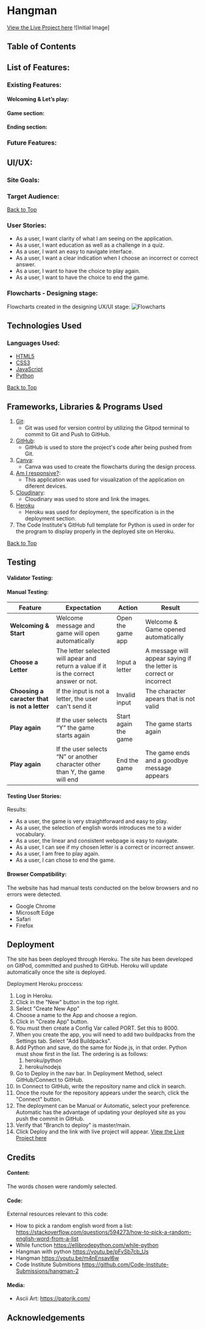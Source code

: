 # Hangman
[View the Live Project here](https://project3-ahorcado.herokuapp.com/)
![Initial Image]
## Table of Contents



## List of Features:

### Existing Features:

#### **Welcoming & Let’s play:**

#### **Game section:**

#### **Ending section:**

### Future Features:


## UI/UX:
### Site Goals:

### Target Audience:


[Back to Top](#hangman)

### User Stories:

- As a user, I want clarity of what I am seeing on the application.
- As a user, I want education as well as a challenge in a quiz.
- As a user, I want an easy to navigate interface.
- As a user, I want a clear indication when I choose an incorrect or correct answer.
- As a user, I want to have the choice to play again.
- As a user, I want to have the choice to end the game.

### Flowcharts - Designing stage:

Flowcharts created in the designing UX/UI stage:
![Flowcharts]()


## Technologies Used

### **Languages Used:**
- [HTML5](https://en.wikipedia.org/wiki/HTML5)
- [CSS3](https://en.wikipedia.org/wiki/CSS)
- [JavaScript](https://en.wikipedia.org/wiki/JavaScript)
- [Python](https://en.wikipedia.org/wiki/Python_(programming_language))

[Back to Top](#)


## Frameworks, Libraries & Programs Used

1. [Git](https://git-scm.com/):
    - Git was used for version control by utilizing the Gitpod terminal to commit to Git and Push to GitHub.
2. [GitHub](https://github.com/):
    - GitHub is used to store the project's code after being pushed from Git.
3. [Canva](https://canva.com/):
    - Canva was used to create the flowcharts during the design process.
4. [Am I responsive?](https://ui.dev/amiresponsive?url=https%3A%2F%2Fbytes.dev):
    - This application was used for visualization of the application on diferent devices.
5. [Cloudinary](https://cloudinary.com/):
    - Cloudinary was used to store and link the images.
6. [Heroku](https://dashboard.heroku.com/) 
    - Heroku was used for deployment, the specification is in the deployment section.
7. The Code Institute's GitHub full template for Python is used in order for the program to display properly in the deployed site on Heroku.

[Back to Top](#)

## Testing

#### **Validator Testing:**

#### **Manual Testing:**
|  Feature | Expectation | Action | Result|
|-------------------------------|------------------------------------------------------------------------------------------------------------|---------------------------------------|------------------------------------------------------------------|
| **Welcoming & Start** | Welcome message and game will open automatically | Open the game app | Welcome & Game opened automatically|
| **Choose a Letter** | The letter selected will apear and return a value if it is the correct answer or not.| Input a letter | A message will appear saying if  the letter is correct or incorrect|
| **Choosing a caracter that is not a letter** | If the input is not a letter, the user can't send it| Invalid input | The character apears that is not valid|
| **Play again** | If the user selects “Y” the game starts again| Start again the game| The game starts again |
| **Play again** | If the user selects “N” or another character other than Y, the game will end| End the game| The game ends and a goodbye message appears |


#### **Testing User Stories:**
Results:
- As a user, the game is very straightforward and easy to play. 
- As a user, the selection of english words introduces me to a wider vocabulary.
- As a user, the linear and consistent webpage is easy to navigate. 
- As a user, I can see if my chosen letter is a correct or incorrect answer.
- As a user, I am free to play again.
- As a user, I can chose to end the game.

#### **Browser Compatibility:**
The website has had manual tests conducted on the below browsers and no errors were detected.
- Google Chrome
- Microsoft Edge
- Safari
- Firefox

## Deployment
The site has been deployed through Heroku.
The site has been developed on GitPod, committed and pushed to GitHub. Heroku will update automatically once the site is deployed. 

Deployment Heroku proccess:
1. Log in Heroku. 
2. Click in the "New" button in the top right.
3. Select "Create New App"
4. Choose a name to the App and choose a region.
5. Click in "Create App" button.
6. You must then create a Config Var called PORT. Set this to 8000.
7. When you create the app, you will need to add two buildpacks from the Settings tab. Select  "Add Buildpacks". 
8. Add Python and save, do the same for Node.js, in that order. Python must show first in the list.
The ordering is as follows:
    1. heroku/python
    2. heroku/nodejs
9. Go to Deploy in the nav bar. In Deployment Method, select GitHub/Connect to GitHub.
10. In Connect to GitHub, write the repository name and click in search.
11. Once the route for the repository appears under the search, click the "Connect" button.
12. The deployment can be Manual or Automatic, select your preference. Automatic has the advantage of updating your deployed site as you push the commit in GitHub.
13. Verify that "Branch to deploy" is master/main.
14. Click Deploy and the link with live project will appear. [View the Live Project here](https://project3-ahorcado.herokuapp.com/)

## Credits

#### **Content:**
The words chosen were randomly selected.

#### **Code:**
External resources relevant to this code:
- How to pick a random english word from a list: https://stackoverflow.com/questions/594273/how-to-pick-a-random-english-word-from-a-list
- While function https://ellibrodepython.com/while-python
- Hangman with python https://youtu.be/pFvSb7cb_Us
- Hangman https://youtu.be/m4nEnsavl6w
- Code Institute Submitions https://github.com/Code-Institute-Submissions/hangman-2

#### **Media:**
- Ascii Art: https://patorjk.com/

## Acknowledgements